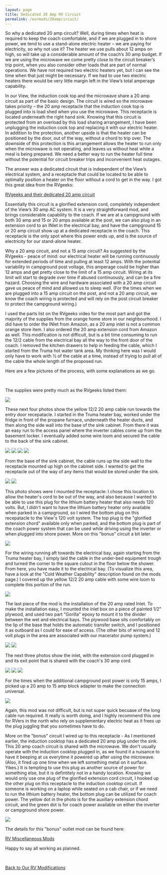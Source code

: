```yaml
---
layout: page
title: Dedicated 20 Amp RV Circuit
permalink: /ourmods/20ampcircuit/
---
```


So why a dedicated 20 amp circuit?  Well, during times when heat is required to keep the coach comfortable, and if we are plugged in to shore power, we tend to use a stand-alone electric heater – we are paying for electricity, so why not use it?  The heater we use pulls about 12 amps on high, so will take up a considerable amount of the coach’s 30 amp budget.  If we are using the microwave we come pretty close to the circuit breaker’s trip point, when you also consider other loads that are part of normal operations.  We have not required two electric heaters yet, but I can see the time when that just might be necessary.  If we had to use two electric heaters there would be very little margin left in the View’s total amperage capability.

In our View, the induction cook top and the microwave share a 20 amp circuit as part of the basic design.  The circuit is wired so the microwave takes priority – the 20 amp receptacle that the induction cook top is plugged into is load shed when you use the microwave.  This receptacle is located underneath the right hand sink.  Knowing that this circuit is protected from an overload by this load sharing arrangement, I have been unplugging the induction cook top and replacing it with our electric heater.  In addition to the protection, another upside is that the heater can be positioned by the door, out of the way, without a chord to trip over.  The downside of this protection is this arrangement allows the heater to run only when the microwave is not operating, and leaves us without heat while a meal is being prepared.  We need a better way to run the heater full time without the potential for circuit breaker trips and inconvenient heat outages.

The answer was a dedicated circuit that is independent of the View’s electrical system, and a receptacle that could be located to be able to optimally position a heater on the floor without a cord to get in the way.  I got this great idea from the RVgeeks:

[RVgeeks and their dedicated 20 amp circuit](https://www.youtube.com/watch?v=w1ZO5RxKoq8&t=407s)

Essentially this circuit is a glorified extension cord, completely independent of the View’s 30 amp AC system.  It is a very straightforward mod, and brings considerable capability to the coach.  If we are at a campground with both 30 amp and 15 or 20 amps available at the post, we can also plug in an extension cord to an INlet in the electrical bay, and have the campground 15 or 20 amp circuit show up at a dedicated receptacle in the coach.  This receptacle is the only spot where this power ends up, and is the source of electricity for our stand-alone heater.

Why a 20 amp circuit, and not a 15 amp circuit?  As suggested by the RVgeeks - peace of mind:  our electrical heater will be running continuously for extended periods of time and pulling at least 12 amps.  With the potential variability in campground post voltage, this amperage could be higher than 12 amps and get pretty close to the limit of a 15 amp circuit.  Wiring at its limit will start to degrade over time if abused continuously, and can be a fire hazard.  Choosing the wire and hardware associated with a 20 amp circuit gave us peace of mind and allowed us to sleep well.  (For the times when we are plugged into a 15 amp circuit on the post, and not a 20 amp circuit, we know the coach wiring is protected and will rely on the post circuit breaker to protect the campground wiring.)

I used the parts list on the RVgeeks video for the most part and got the majority of the supplies from the orange home store in our neighbourhood.  I did have to order the INlet from Amazon, as a 20 amp inlet is not a common orange store item.  I also ordered the 20 amp extension cord from Amazon as well.  This modification is not difficult, but is a bit time consuming to run the 12/2 cable from the electrical bay all the way to the front door of the coach.  I removed the kitchen drawers to help in feeding the cable, which I started from the Truma hot water tank area.  My thinking here was I would only have to work with ½ of the cable at a time, instead of trying to pull all of the cable the whole length of the proposed run.

Here are a few pictures of the process, with some explanations as we go.

<br>

The supplies were pretty much as the RVgeeks listed them:

<img src="/assets/web20ampsupplies.jpg"/>

These next four photos show the yellow 12/2 20 amp cable run towards the entry door recepatacle.  I started in the Truma heater bay, worked under the fridge in front of the propane furnace, underneath the heater ducts, and then along the side wall into the base of the sink cabinet.  From there it was an easy run to the access panel where the inverter cables come up from the basement locker.  I eventually added some wire loom and secured the cable to the back of the sink cabinet.

<img src="/assets/web20Amp1.jpg"/>

<img src="/assets/web20Amp2.jpg"/>

<img src="/assets/web20Amp3.jpg"/>

<img src="/assets/web20Amp4.jpg"/>

From the base of the sink cabinet, the cable runs up the side wall to the receptacle mounted up high on the cabinet side.  I wanted to get the receptacle out of the way of any items that would be stored under the sink.

<img src="/assets/web20Amp13.jpg"/>

<img src="/assets/web20Amp14.jpg"/>

This photo shows were I mounted the receptacle: I chose this location to allow the heater's cord to be out of the way, and also because I wanted to be able to use this plug for the lithium battery heater that also needs 120 volts.  But, I didn't want to have the lithium battery heater only available when parked in a campground, so I wired the bottom plug on this recepatacle to the View's 120 volt system.  The top plug is the "glorified extension chord" available only when parked, and the bottom plug is part of the coach power system that can be used while driving using the inverter or when plugged into shore power.  More on this "bonus" circuit a bit later.

<img src="/assets/web20Amp17.jpg"/>

For the wiring running aft towards the electrical bay, again starting from the Truma heater bay, I simply laid the cable in the under-bed equipment trough and turned the corner to the square cutout in the floor below the shower.  From here, you have made it to the electrical bay.  (To visualize this area, have a look at the "Cold Weather Capability" description found on the mods page.)  I covered up the yellow 12/2 20 amp cable with some wire loom to complete this portion of the run.

<img src="/assets/web20Amp25.jpg"/>

The last piece of the mod is the installation of the 20 amp rated Inlet.  To make the installation easy, I mounted the inlet box on a piece of painted 1/2" plywood, and used two part "Gorilla" epoxy to mount it to the divider between the wet and electrical bays.  The plywood base sits comfortably on the lip of the base that holds the automatic transfer switch, and I positioned it as outboard as I could for ease of access.  (The other bits of wiring and 12 volt plugs in the area are associated with our macerator pump system.)

<img src="/assets/web20Amp9.jpg"/>

<img src="/assets/web20Amp18.jpg"/>

The next three photos show the inlet, with the extension cord plugged in and its exit point that is shared with the coach's 30 amp cord.

<img src="/assets/web20Amp20.jpg"/>

<img src="/assets/web20Amp21.jpg"/>

<img src="/assets/web20Amp22.jpg"/>

For the times when the additional campground post power is only 15 amps, I picked up a 20 amp to 15 amp block adapter to make the connection universal.

<img src="/assets/web20Amp24.jpg"/>

Again, this mod was not difficult, but is not super quick becuase of the long cable run required.  It really is worth doing, and I highly recommend this one for RVers in the north who rely on supplementary electric heat as it frees up the plug juggling that you sometimes have to do.

More on the "bonus" circuit I wired up to this receptacle - As I mentioned earlier, the induction cooktop has a dedicated 20 amp plug under the sink.  This 20 amp coach circuit is shared with the microwave.  We don't usually operate with the induction cooktop plugged in, as we found it a nuisance to have it beeping at us everytime it powered up after using the microwave.  (Also, it fired up one time when we left something metal on it surface.  Yikes.)  It is tempting to use this plug as another source of power for something else, but it is defintitely not in a handy location.  Knowing we would only use one plug of the glorified extension cord circuit, I hooked up the other plug on this receptacle to the induction cooktop circuit.  If someone is working on a laptop while seated on a cab chair, or if we need to run the lithium battery heater, the bottom plug can be utilized for coach power.  The yellow dot in the photo is for the auxillary extension chord circuit, and the green dot is for coach power available on either the inverter or campground shore power.  

<img src="/assets/web20Amp17.jpg"/>

The details for this "bonus" outlet mod can be found here:

[RV Miscellaneous Mods](/ourmods/miscmods/)

Happy to say all working as planned.

<br>

[Back to Our RV Modifications](/ourmods/)
